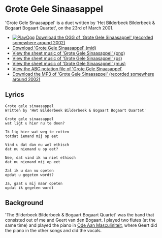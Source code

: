 # Grote Gele Sinaasappel

'Grote Gele Sinaasappel' is a duet written
by 'Het Bilderbeek Bilderbeek & Bogaart Bogaart Quartet', on the 23rd of
March 2001.

 * [![PlayOgg](http://static.fsf.org/playogg/Play_ogg_80x15.png "I support PlayOgg!")](http://playogg.org) [Download the OGG of 'Grote Gele Sinaasappel' (recorded somewhere around 2002)](http://www.richelbilderbeek.nl/CD01_04GroteGeleSinaasappel.ogg)
 * [Download 'Grote Gele Sinaasappel' (mid)](http://www.richelbilderbeek.nl/SongGroteGeleSinaasappel.mid)
 * [View the sheet music of 'Grote Gele Sinaasappel' (png)](GroteGeleSinaasappel.png)
 * [View the sheet music of 'Grote Gele Sinaasappel' (ps)](GroteGeleSinaasappel.ps)
 * [View the sheet music of 'Grote Gele Sinaasappel' (mus)](GroteGeleSinaasappel.mus)
 * [View the ABC notation file of 'Grote Gele Sinaasappel'](https://github.com/richelbilderbeek/abc/blob/master/GroteGeleSinaasappel.abc)
 * [Download the MP3 of 'Grote Gele Sinaasappel' (recorded somewhere around 2002)](http://www.richelbilderbeek.nl/CD01_04GroteGeleSinaasappel.mp3)

## Lyrics

```
Grote gele sinaasappel
Written by 'Het Bilderbeek Bilderbeek & Bogaart Bogaart Quartet'

Grote gele sinaasappel 
wat ligt u hier nu te doen? 
 
Ik lig hier wat weg te rotten 
totdat iemand mij op eet 
 
Vind u dat dan nu wel ethisch 
dat nu niemand u op eet? 
 
Nee, dat vind ik nu niet ethisch 
dat nu niemand mij op eet 
 
Zal ik u dan nu opeten 
opdat u gegeten wordt? 
 
Ja, gaat u mij maar opeten 
opdat ik gegeten wordt 
```

## Background

'The Bilderbeek Bilderbeek & Bogaart Bogaart Quartet' was the band 
that consisted out of me and Geert van den Bogaart. I played 
two flutes (at the same time) and played the piano 
in [Ode Aan Masculiniteit](OdeAanMasculiniteit.md), where
Geert did the piano in the other songs and did the vocals.
